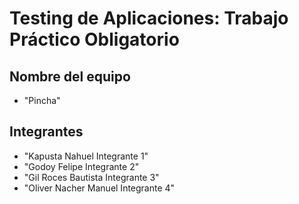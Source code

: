 # Testing de Aplicaciones: Trabajo Práctico Obligatorio
## Nombre del equipo
- "Pincha"

## Integrantes
- "Kapusta Nahuel Integrante 1"
- "Godoy Felipe Integrante 2"
- "Gil Roces Bautista Integrante 3"
- "Oliver Nacher Manuel Integrante 4"